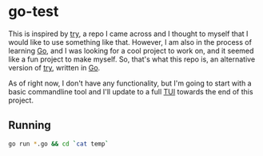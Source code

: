 # go-test

This is inspired by [try](https://github.com/tobi/try/tree/main), a repo I came across and I thought to myself that I would like to use something like that. However, I am also in the process of learning [Go](https://go.dev/), and I was looking for a cool project to work on, and it seemed like a fun project to make myself. So, that's what this repo is, an alternative version of [try](https://github.com/tobi/try/tree/main), written in [Go](https://go.dev/).

As of right now, I don't have any functionality, but I'm going to start with a basic commandline tool and I'll update to a full [TUI](https://en.wikipedia.org/wiki/Text-based_user_interface) towards the end of this project.

## Running

```bash
go run *.go && cd `cat temp`
```